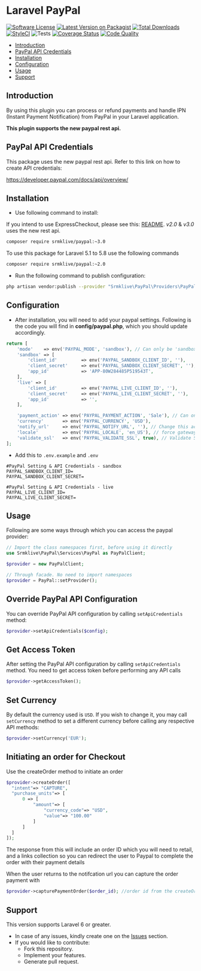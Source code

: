# Laravel PayPal

[![Software License](https://img.shields.io/badge/license-MIT-brightgreen.svg?style=flat-square)](LICENSE.md)
[![Latest Version on Packagist](https://img.shields.io/packagist/v/srmklive/paypal.svg?style=flat-square)](https://packagist.org/packages/srmklive/paypal)
[![Total Downloads](https://img.shields.io/packagist/dt/srmklive/paypal.svg?style=flat-square)](https://packagist.org/packages/srmklive/paypal)
[![StyleCI](https://github.styleci.io/repos/43671533/shield?branch=v2.0)](https://github.styleci.io/repos/43671533?branch=v2.0)
![Tests](https://github.com/srmklive/laravel-paypal/workflows/TestsV3/badge.svg)
[![Coverage Status](https://coveralls.io/repos/github/srmklive/laravel-paypal/badge.svg?branch=v3.0)](https://coveralls.io/github/srmklive/laravel-paypal?branch=v3.0)
[![Code Quality](https://scrutinizer-ci.com/g/srmklive/laravel-paypal/badges/quality-score.png?b=v3.0)](https://scrutinizer-ci.com/g/srmklive/laravel-paypal/?branch=v3.0)

- [Introduction](#introduction)
- [PayPal API Credentials](#paypal-api-credentials)
- [Installation](#installation)
- [Configuration](#configuration)
- [Usage](#usage)
- [Support](#support)

    
<a name="introduction"></a>
## Introduction

By using this plugin you can process or refund payments and handle IPN (Instant Payment Notification) from PayPal in your Laravel application.

**This plugin supports the new paypal rest api.**

<a name="paypal-api-credentials"></a>
## PayPal API Credentials

This package uses the new paypal rest api. Refer to this link on how to create API credentials:

https://developer.paypal.com/docs/api/overview/

<a name="installation"></a>
## Installation

* Use following command to install:

If you intend to use ExpressCheckout, please see this: [README](https://github.com/srmklive/laravel-paypal/tree/v1.0). *v2.0* & *v3.0* uses the new rest api.

```bash
composer require srmklive/paypal:~3.0
```

To use this package for Laravel 5.1 to 5.8 use the following commands

```bash
composer require srmklive/paypal:~2.0
```
* Run the following command to publish configuration:

```bash
php artisan vendor:publish --provider "Srmklive\PayPal\Providers\PayPalServiceProvider"
```

<a name="configuration"></a>
## Configuration

* After installation, you will need to add your paypal settings. Following is the code you will find in **config/paypal.php**, which you should update accordingly.

```php
return [
    'mode'    => env('PAYPAL_MODE', 'sandbox'), // Can only be 'sandbox' Or 'live'. If empty or invalid, 'live' will be used.
    'sandbox' => [
        'client_id'         => env('PAYPAL_SANDBOX_CLIENT_ID', ''),
        'client_secret'     => env('PAYPAL_SANDBOX_CLIENT_SECRET', ''),
        'app_id'            => 'APP-80W284485P519543T',
    ],
    'live' => [
        'client_id'         => env('PAYPAL_LIVE_CLIENT_ID', ''),
        'client_secret'     => env('PAYPAL_LIVE_CLIENT_SECRET', ''),
        'app_id'            => '',
    ],

    'payment_action' => env('PAYPAL_PAYMENT_ACTION', 'Sale'), // Can only be 'Sale', 'Authorization' or 'Order'
    'currency'       => env('PAYPAL_CURRENCY', 'USD'),
    'notify_url'     => env('PAYPAL_NOTIFY_URL', ''), // Change this accordingly for your application.
    'locale'         => env('PAYPAL_LOCALE', 'en_US'), // force gateway language  i.e. it_IT, es_ES, en_US ... (for express checkout only)
    'validate_ssl'   => env('PAYPAL_VALIDATE_SSL', true), // Validate SSL when creating api client.
];
```

* Add this to `.env.example` and `.env`

```
#PayPal Setting & API Credentials - sandbox
PAYPAL_SANDBOX_CLIENT_ID=
PAYPAL_SANDBOX_CLIENT_SECRET=

#PayPal Setting & API Credentials - live
PAYPAL_LIVE_CLIENT_ID=
PAYPAL_LIVE_CLIENT_SECRET=
```

<a name="usage"></a>
## Usage

Following are some ways through which you can access the paypal provider:

```php
// Import the class namespaces first, before using it directly
use Srmklive\PayPal\Services\PayPal as PayPalClient;

$provider = new PayPalClient;

// Through facade. No need to import namespaces
$provider = PayPal::setProvider();
```

<a name="usage-paypal-api-configuration"></a>
## Override PayPal API Configuration

You can override PayPal API configuration by calling `setApiCredentials` method:

```php
$provider->setApiCredentials($config);
```


<a name="usage-paypal-get-access-token"></a>
## Get Access Token

After setting the PayPal API configuration by calling `setApiCredentials` method. You need to get access token before performing any API calls

```php
$provider->getAccessToken();
```


<a name="usage-currency"></a>
## Set Currency

By default the currency used is `USD`. If you wish to change it, you may call `setCurrency` method to set a different currency before calling any respective API methods:

```php
$provider->setCurrency('EUR');
```

## Initiating an order for Checkout
Use the createOrder method to initiate an order
```php
$provider->createOrder([
  "intent"=> "CAPTURE",
  "purchase_units"=> [
      0 => [
          "amount"=> [
              "currency_code"=> "USD",
              "value"=> "100.00"
          ]
      ]
  ]
]);
```

The response from this will include an order ID which you will need to retail, and a links collection
so you can redirect the user to Paypal to complete the order with their payment details

When the user returns to the notifcation url you can capture the order payment with
```php
$provider->capturePaymentOrder($order_id); //order id from the createOrder step 
```

<a name="support"></a>
## Support

This version supports Laravel 6 or greater.
* In case of any issues, kindly create one on the [Issues](https://github.com/srmklive/laravel-paypal/issues) section.
* If you would like to contribute:
  * Fork this repository.
  * Implement your features.
  * Generate pull request.
 
